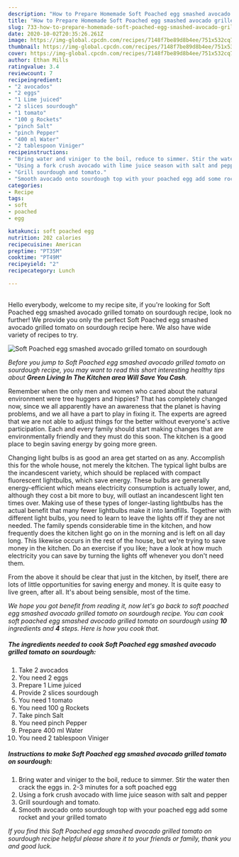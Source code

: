 ```yaml
---
description: "How to Prepare Homemade Soft Poached egg smashed avocado grilled tomato on sourdough"
title: "How to Prepare Homemade Soft Poached egg smashed avocado grilled tomato on sourdough"
slug: 733-how-to-prepare-homemade-soft-poached-egg-smashed-avocado-grilled-tomato-on-sourdough
date: 2020-10-02T20:35:26.261Z
image: https://img-global.cpcdn.com/recipes/7148f7be89d8b4ee/751x532cq70/soft-poached-egg-smashed-avocado-grilled-tomato-on-sourdough-recipe-main-photo.jpg
thumbnail: https://img-global.cpcdn.com/recipes/7148f7be89d8b4ee/751x532cq70/soft-poached-egg-smashed-avocado-grilled-tomato-on-sourdough-recipe-main-photo.jpg
cover: https://img-global.cpcdn.com/recipes/7148f7be89d8b4ee/751x532cq70/soft-poached-egg-smashed-avocado-grilled-tomato-on-sourdough-recipe-main-photo.jpg
author: Ethan Mills
ratingvalue: 3.4
reviewcount: 7
recipeingredient:
- "2 avocados"
- "2 eggs"
- "1 Lime juiced"
- "2 slices sourdough"
- "1 tomato"
- "100 g Rockets"
- "pinch Salt"
- "pinch Pepper"
- "400 ml Water"
- "2 tablespoon Viniger"
recipeinstructions:
- "Bring water and viniger to the boil, reduce to simmer. Stir the water then crack the eggs in. 2-3 minutes for a soft poached egg"
- "Using a fork crush avocado with lime juice season with salt and pepper"
- "Grill sourdough and tomato."
- "Smooth avocado onto sourdough top with your poached egg add some rocket and your grilled tomato"
categories:
- Recipe
tags:
- soft
- poached
- egg

katakunci: soft poached egg 
nutrition: 202 calories
recipecuisine: American
preptime: "PT35M"
cooktime: "PT49M"
recipeyield: "2"
recipecategory: Lunch

---
```

<br>
Hello everybody, welcome to my recipe site, if you're looking for Soft Poached egg smashed avocado grilled tomato on sourdough recipe, look no further! We provide you only the perfect Soft Poached egg smashed avocado grilled tomato on sourdough recipe here. We also have wide variety of recipes to try.
<br>


![Soft Poached egg smashed avocado grilled tomato on sourdough](https://img-global.cpcdn.com/recipes/7148f7be89d8b4ee/751x532cq70/soft-poached-egg-smashed-avocado-grilled-tomato-on-sourdough-recipe-main-photo.jpg)

<i>Before you jump to Soft Poached egg smashed avocado grilled tomato on sourdough recipe, you may want to read this short interesting healthy tips about 
<strong>Green Living In The Kitchen area Will Save You Cash</strong>.</i>
</br>

Remember when the only men and women who cared about the natural environment were tree huggers and hippies? That has completely changed now, since we all apparently have an awareness that the planet is having problems, and we all have a part to play in fixing it. The experts are agreed that we are not able to adjust things for the better without everyone's active participation. Each and every family should start making changes that are environmentally friendly and they must do this soon. The kitchen is a good place to begin saving energy by going more green.

Changing light bulbs is as good an area get started on as any. Accomplish this for the whole house, not merely the kitchen. The typical light bulbs are the incandescent variety, which should be replaced with compact fluorescent lightbulbs, which save energy. These bulbs are generally energy-efficient which means electricity consumption is actually lower, and, although they cost a bit more to buy, will outlast an incandescent light ten times over. Making use of these types of longer-lasting lightbulbs has the actual benefit that many fewer lightbulbs make it into landfills. Together with different light bulbs, you need to learn to leave the lights off if they are not needed. The family spends considerable time in the kitchen, and how frequently does the kitchen light go on in the morning and is left on all day long. This likewise occurs in the rest of the house, but we're trying to save money in the kitchen. Do an exercise if you like; have a look at how much electricity you can save by turning the lights off whenever you don't need them.

From the above it should be clear that just in the kitchen, by itself, there are lots of little opportunities for saving energy and money. It is quite easy to live green, after all. It's about being sensible, most of the time.


<i>We hope you got benefit from reading it, now let's go back to soft poached egg smashed avocado grilled tomato on sourdough recipe. You can cook soft poached egg smashed avocado grilled tomato on sourdough using <strong>10</strong> ingredients and <strong>4</strong> steps. Here is how you cook that.
</i>

##### The ingredients needed to cook Soft Poached egg smashed avocado grilled tomato on sourdough:

1. Take 2 avocados
1. You need 2 eggs
1. Prepare 1 Lime juiced
1. Provide 2 slices sourdough
1. You need 1 tomato
1. You need 100 g Rockets
1. Take pinch Salt
1. You need pinch Pepper
1. Prepare 400 ml Water
1. You need 2 tablespoon Viniger


##### Instructions to make Soft Poached egg smashed avocado grilled tomato on sourdough:

1. Bring water and viniger to the boil, reduce to simmer. Stir the water then crack the eggs in. 2-3 minutes for a soft poached egg
1. Using a fork crush avocado with lime juice season with salt and pepper
1. Grill sourdough and tomato.
1. Smooth avocado onto sourdough top with your poached egg add some rocket and your grilled tomato


<i>If you find this Soft Poached egg smashed avocado grilled tomato on sourdough recipe helpful please share it to your friends or family, thank you and good luck.</i>

